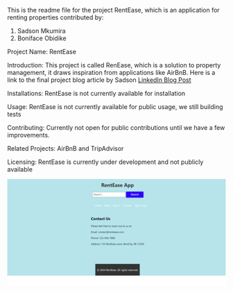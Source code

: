 This is the readme file for the project RentEase, which is an application for renting properties
contributed by:
1. Sadson Mkumira
2. Boniface Obidike

Project Name: RentEase

Introduction: This project is called RenEase, which is a solution to property management, it draws inspiration from applications like AirBnB. Here is a link to the final project blog article by Sadson [LinkedIn Blog Post](https://www.linkedin.com/pulse/rentease-app-sadson-mkumira-f0wsc)

Installations: RentEase is not currently available for installation

Usage: RentEase is not currently available for public usage, we still building tests

Contributing: Currently not open for public contributions until we have a few improvements.

Related Projects: AirBnB and TripAdvisor

Licensing: RentEase is currently under development and not publicly available


![Screenshot of the App](https://github.com/sadsonmk/RentEase/blob/main/easerent.png)


